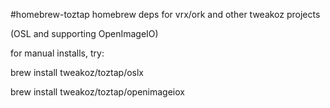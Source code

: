 #homebrew-toztap
homebrew deps for vrx/ork and other tweakoz projects

 (OSL and supporting OpenImageIO)

for manual installs,
try:

brew install tweakoz/toztap/oslx

brew install tweakoz/toztap/openimageiox
